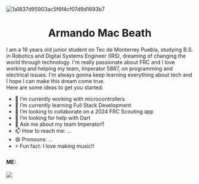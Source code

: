 
![1a1837d95903ac5f6f4cf07d9d1693b7](https://github.com/armandomm09/armandomm09/assets/97997290/37f67631-0ff8-41c9-9d7b-8a01a9b9241f)

<div align="center" color="blue">
  <h1>Armando Mac Beath</h1>
</div>


I am a 18 years old junior student on Tec de Monterrey Puebla, studying B.S. in Robotics and Digital Systems Engineer (IRS), dreaming of changing the world through technology. I'm really passionate about FRC and I love working and helping my team, Imperator 5887, on programming and electrical issues. I'm always gonna keep learning everything about tech and I hope I can make this dream come true.  
Here are some ideas to get you started:

- 🔭 I’m currently working with microcontrollers
- 🌱 I’m currently learning Full Stack Development
- 👯 I’m looking to collaborate on a 2024 FRC Scouting app
- 🤔 I’m looking for help with Dart
- 💬 Ask me about my team Imperator!!
- 📫 How to reach me: ...
- 😄 Pronouns: ...
- ⚡ Fun fact: I love making music!!



<h4 align="left">ME:</h4>

<a href="https://open.spotify.com/artist/0MeoRldwVegwqxGbW57v55?si=_oJV-R1SSjmQrw9VS9ufUQ" target="blank"><img src="[https://www.google.com/url?sa=i&url=https%3A%2F%2Fen.m.wikipedia.org%2Fwiki%2FFile%3ASpotify_App_Logo.svg&psig=AOvVaw2fSjqXzAsEyrvW2AMcQSpP&ust=1699714031606000&source=images&cd=vfe&ved=0CBIQjRxqFwoTCOiU_6nWuYIDFQAAAAAdAAAAABAE](https://www.google.com/url?sa=i&url=https%3A%2F%2Fen.m.wikipedia.org%2Fwiki%2FFile%3ASpotify_logo_without_text.svg&psig=AOvVaw2fSjqXzAsEyrvW2AMcQSpP&ust=1699714031606000&source=images&cd=vfe&ved=0CBIQjRxqFwoTCOiU_6nWuYIDFQAAAAAdAAAAABAJ)https://www.google.com/url?sa=i&url=https%3A%2F%2Fen.m.wikipedia.org%2Fwiki%2FFile%3ASpotify_logo_without_text.svg&psig=AOvVaw2fSjqXzAsEyrvW2AMcQSpP&ust=1699714031606000&source=images&cd=vfe&ved=0CBIQjRxqFwoTCOiU_6nWuYIDFQAAAAAdAAAAABAJ"></a>
